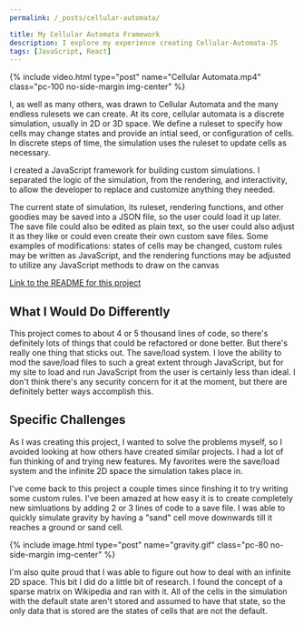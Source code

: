 ```yaml
---
permalink: /_posts/cellular-automata/

title: My Cellular Automata Framework
description: I explore my experience creating Cellular-Automata-JS
tags: [JavaScript, React]
---
```


{% include video.html type="post" name="Cellular Automata.mp4" class="pc-100 no-side-margin img-center" %}

I, as well as many others, was drawn to Cellular Automata and the many endless rulesets we can create. At its core, cellular automata is a discrete simulation, usually in 2D or 3D space. We define a ruleset to specify how cells may change states and provide an intial seed, or configuration of cells. In discrete steps of time, the simulation uses the ruleset to update cells as necessary.

I created a JavaScript framework for building custom simulations. I separated the logic of the simulation, from the rendering, and interactivity, to allow the developer to replace and customize anything they needed.

The current state of simulation, its ruleset, rendering functions, and other goodies may be saved into a JSON file, so the user could load it up later. The save file could also be edited as plain text, so the user could also adjust it as they like or could even create their own custom save files. Some examples of modifications: states of cells may be changed, custom rules may be written as JavaScript, and the rendering functions may be adjusted to utilize any JavaScript methods to draw on the canvas

[Link to the README for this project](https://github.com/nicolasmaclean/Cellular-Automata-JS#readme)

## What I Would Do Differently

This project comes to about 4 or 5 thousand lines of code, so there's definitely lots of things that could be refactored or done better. But there's really one thing that sticks out. The save/load system. I love the ability to mod the save/load files to such a great extent through JavaScript, but for my site to load and run JavaScript from the user is certainly less than ideal. I don't think there's any security concern for it at the moment, but there are definitely better ways accomplish this.

## Specific Challenges

As I was creating this project, I wanted to solve the problems myself, so I avoided looking at how others have created similar projects. I had a lot of fun thinking of and trying new features. My favorites were the save/load system and the infinite 2D space the simulation takes place in.

I've come back to this project a couple times since finshing it to try writing some custom rules. I've been amazed at how easy it is to create completely new simluations by adding 2 or 3 lines of code to a save file. I was able to quickly simulate gravity by having a "sand" cell move downwards till it reaches a ground or sand cell.

{% include image.html type="post" name="gravity.gif" class="pc-80 no-side-margin img-center" %}

I'm also quite proud that I was able to figure out how to deal with an infinite 2D space. This bit I did do a little bit of research. I found the concept of a sparse matrix on Wikipedia and ran with it. All of the cells in the simulation with the default state aren't stored and assumed to have that state, so the only data that is stored are the states of cells that are not the default.
